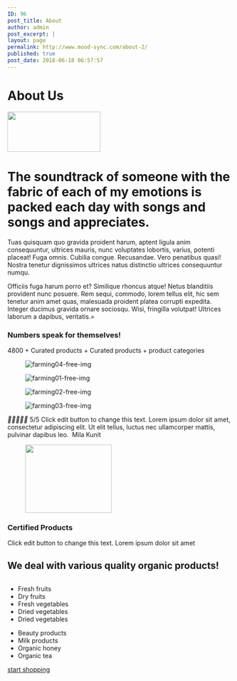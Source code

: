 ```yaml
---
ID: 96
post_title: About
author: admin
post_excerpt: |
layout: page
permalink: http://www.mood-sync.com/about-2/
published: true
post_date: 2018-06-18 06:57:57
---
```

<h1>About Us</h1>		
										<img width="209" height="90" src="http://www.mood-sync.com/wp-content/uploads/2019/06/leaf-free-img.png" alt="" />											
			<h1>The soundtrack of someone with the fabric of each of my emotions is packed each day with songs and songs and appreciates.</h1>		
		<p>Tuas quisquam quo gravida proident harum, aptent ligula anim consequuntur, ultrices mauris, nunc voluptates lobortis, varius, potenti placeat! Fuga omnis. Cubilia congue. Recusandae. Vero penatibus quasi! Nostra tenetur dignissimos ultrices natus distinctio ultrices consequuntur numqu.</p>
<p>Officiis fuga harum porro et? Similique rhoncus atque! Netus blanditiis provident nunc posuere. Rem sequi, commodo, lorem tellus elit, hic sem tenetur anim amet quas, malesuada proident platea corrupti expedita.<br>Integer ducimus gravida ornare sociosqu. Wisi, fringilla volutpat! Ultrices laborum a dapibus, veritatis.=</p>		
			<h3>Numbers speak for themselves!</h3>		
				4800
				+
							Curated products
				+
							Curated products
				+
							product categories
				<figure><img src="http://www.mood-sync.com/wp-content/uploads/elementor/thumbs/farming04-free-img-oi8va2lkrb9y2xabavvfh9qcwb09v694q17wzd32fc.jpg" alt="farming04-free-img" /></figure><figure><img src="http://www.mood-sync.com/wp-content/uploads/elementor/thumbs/farming01-free-img-oi8va4h94zciq57kzwoom99a32r0akgleaivxx0a2w.jpg" alt="farming01-free-img" /></figure><figure><img src="http://www.mood-sync.com/wp-content/uploads/elementor/thumbs/farming02-free-img-oi8va7arphgdoz3hjfwkbqjnv8d3xnrseohcdqw3k8.jpg" alt="farming02-free-img" /></figure><figure><img src="http://www.mood-sync.com/wp-content/uploads/elementor/thumbs/farming03-free-img-oi8vaa4a9zk8nsze2z4g17u1ndz7kr2zf2fstkrx1k.jpg" alt="farming03-free-img" /></figure>			
						<i>&#xE934;</i><i>&#xE934;</i><i>&#xE934;</i><i>&#xE934;</i><i>&#xE934;</i> 5/5		
							Click edit button to change this text. Lorem ipsum dolor sit amet, consectetur adipiscing elit. Ut elit tellus, luctus nec ullamcorper mattis, pulvinar dapibus leo.
							<img src="https://websitedemos.net/organic-shop-02/wp-content/uploads/sites/465/2019/06/y10.png" title="" alt="" />						
														Mila Kunit
			<figure><img width="194" height="153" src="http://www.mood-sync.com/wp-content/uploads/2019/06/organic-badge-freeimg.png" alt="" /></figure><h3>Certified Products</h3><p>Click edit button to change this text. Lorem ipsum dolor sit amet</p>		
			<h2>We deal with various quality organic products!</h2>		
										<img src="https://websitedemos.net/organic-shop-02/wp-content/uploads/sites/465/2019/07/logo-leaf-new.png" title="" alt="" />											
					<ul>
							<li >
										Fresh fruits
									</li>
								<li >
										Dry fruits
									</li>
								<li >
										Fresh vegetables
									</li>
								<li >
										Dried vegetables
									</li>
								<li >
										Dried vegetables
									</li>
						</ul>
					<ul>
							<li >
										Beauty products
									</li>
								<li >
										Milk products
									</li>
								<li >
										Organic honey
									</li>
								<li >
										Organic tea
									</li>
						</ul>
			<a href="#" role="button">
						start shopping
					</a>